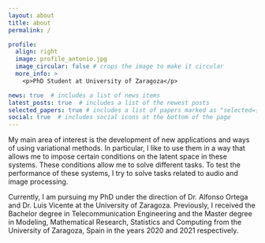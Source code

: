 ```yaml
---
layout: about
title: about
permalink: /

profile:
  align: right
  image: profile_antonio.jpg
  image_circular: false # crops the image to make it circular
  more_info: >
    <p>PhD Student at University of Zaragoza</p>

news: true  # includes a list of news items
latest_posts: true  # includes a list of the newest posts
selected_papers: true # includes a list of papers marked as "selected={true}"
social: true  # includes social icons at the bottom of the page
---
```


My main area of interest is the development of new applications and ways of using variational methods. In particular, I like to use them in a way that allows me to impose certain conditions on the latent space in these systems. These conditions allow me to solve different tasks. To test the performance of these systems, I try to solve tasks related to audio and image processing.

Currently, I am pursuing my PhD under the direction of Dr. Alfonso Ortega and Dr. Luis Vicente at the University of Zaragoza. Previously, I received the Bachelor degree in Telecommunication Engineering and the Master degree in Modeling, Mathematical Research, Statistics and Computing from the University of Zaragoza, Spain in the years 2020 and 2021 respectively.
